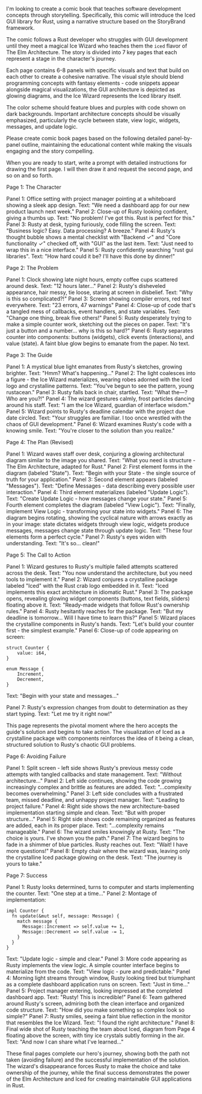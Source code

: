 I'm looking to create a comic book that teaches software development concepts through storytelling. Specifically, this comic will introduce the Iced GUI library for Rust, using a narrative structure based on the StoryBrand framework.

The comic follows a Rust developer who struggles with GUI development until they meet a magical Ice Wizard who teaches them the `iced` flavor of The Elm Architecture. The story is divided into 7 key pages that each represent a stage in the character's journey.

Each page contains 6-8 panels with specific visuals and text that build on each other to create a cohesive narrative. The visual style should blend programming concepts with fantasy elements - code snippets appear alongside magical visualizations, the GUI architecture is depicted as glowing diagrams, and the Ice Wizard represents the Iced library itself.

The color scheme should feature blues and purples with code shown on dark backgrounds. Important architecture concepts should be visually emphasized, particularly the cycle between state, view logic, widgets, messages, and update logic.

Please create comic book pages based on the following detailed panel-by-panel outline, maintaining the educational content while making the visuals engaging and the story compelling.

When you are ready to start, write a prompt with detailed instructions for drawing the first page. I will then draw it and request the second page, and so on and so forth.


Page 1: The Character

Panel 1: Office setting with project manager pointing at a whiteboard showing a sleek app design. Text: "We need a dashboard app for our new product launch next week."
Panel 2: Close-up of Rusty looking confident, giving a thumbs up. Text: "No problem! I've got this. Rust is perfect for this."
Panel 3: Rusty at desk, typing furiously, code filling the screen. Text: "Business logic? Easy. Data processing? A breeze."
Panel 4: Rusty's thought bubble shows a mental checklist with "Backend ✓" and "Core functionality ✓" checked off, with "GUI" as the last item. Text: "Just need to wrap this in a nice interface."
Panel 5: Rusty confidently searching "rust gui libraries". Text: "How hard could it be? I'll have this done by dinner!"

Page 2: The Problem

Panel 1: Clock showing late night hours, empty coffee cups scattered around desk. Text: "12 hours later..."
Panel 2: Rusty's disheveled appearance, hair messy, tie loose, staring at screen in disbelief. Text: "Why is this so complicated?!"
Panel 3: Screen showing compiler errors, red text everywhere. Text: "23 errors, 47 warnings"
Panel 4: Close-up of code that's a tangled mess of callbacks, event handlers, and state variables. Text: "Change one thing, break five others!"
Panel 5: Rusty desperately trying to make a simple counter work, sketching out the pieces on paper. Text: "It's just a button and a number... why is this so hard?"
Panel 6: Rusty separates counter into components: buttons (widgets), click events (interactions), and value (state). A faint blue glow begins to emanate from the paper. No text.

Page 3: The Guide

Panel 1: A mystical blue light emanates from Rusty's sketches, growing brighter. Text: "Hmm? What's happening..."
Panel 2: The light coalesces into a figure - the Ice Wizard materializes, wearing robes adorned with the Iced logo and crystalline patterns. Text: "You've begun to see the pattern, young rustacean."
Panel 3: Rusty falls back in chair, startled. Text: "What the—? Who are you?!"
Panel 4: The wizard gestures calmly, frost particles dancing around his staff. Text: "I am the Ice Wizard, guardian of interface wisdom."
Panel 5: Wizard points to Rusty's deadline calendar with the project due date circled. Text: "Your struggles are familiar. I too once wrestled with the chaos of GUI development."
Panel 6: Wizard examines Rusty's code with a knowing smile. Text: "You're closer to the solution than you realize."

Page 4: The Plan (Revised)

Panel 1: Wizard waves staff over desk, conjuring a glowing architectural diagram similar to the image you shared. Text: "What you need is structure - The Elm Architecture, adapted for Rust."
Panel 2: First element forms in the diagram (labeled "State"). Text: "Begin with your State - the single source of truth for your application."
Panel 3: Second element appears (labeled "Messages"). Text: "Define Messages - data describing every possible user interaction."
Panel 4: Third element materializes (labeled "Update Logic"). Text: "Create Update Logic - how messages change your state."
Panel 5: Fourth element completes the diagram (labeled "View Logic"). Text: "Finally, implement View Logic - transforming your state into widgets."
Panel 6: The diagram begins rotating, showing the cyclical nature with arrows exactly as in your image: state dictates widgets through view logic, widgets produce messages, messages change state through update logic. Text: "These four elements form a perfect cycle."
Panel 7: Rusty's eyes widen with understanding. Text: "It's so... clean!"

Page 5: The Call to Action

Panel 1: Wizard gestures to Rusty's multiple failed attempts scattered across the desk. Text: "You now understand the architecture, but you need tools to implement it."
Panel 2: Wizard conjures a crystalline package labeled "Iced" with the Rust crab logo embedded in it. Text: "Iced implements this exact architecture in idiomatic Rust."
Panel 3: The package opens, revealing glowing widget components (buttons, text fields, sliders) floating above it. Text: "Ready-made widgets that follow Rust's ownership rules."
Panel 4: Rusty hesitantly reaches for the package. Text: "But my deadline is tomorrow... Will I have time to learn this?"
Panel 5: Wizard places the crystalline components in Rusty's hands. Text: "Let's build your counter first - the simplest example."
Panel 6: Close-up of code appearing on screen:

```
struct Counter {
    value: i64,
}

enum Message {
    Increment,
    Decrement,
}
```

Text: "Begin with your state and messages..."

Panel 7: Rusty's expression changes from doubt to determination as they start typing. Text: "Let me try it right now!"

This page represents the pivotal moment where the hero accepts the guide's solution and begins to take action. The visualization of Iced as a crystalline package with components reinforces the idea of it being a clean, structured solution to Rusty's chaotic GUI problems.

Page 6: Avoiding Failure

Panel 1: Split screen - left side shows Rusty's previous messy code attempts with tangled callbacks and state management. Text: "Without architecture..."
Panel 2: Left side continues, showing the code growing increasingly complex and brittle as features are added. Text: "...complexity becomes overwhelming."
Panel 3: Left side concludes with a frustrated team, missed deadline, and unhappy project manager. Text: "Leading to project failure."
Panel 4: Right side shows the new architecture-based implementation starting simple and clean. Text: "But with proper structure..."
Panel 5: Right side shows code remaining organized as features are added, each in its proper place. Text: "...complexity remains manageable."
Panel 6: The wizard smiles knowingly at Rusty. Text: "The choice is yours. I've shown you the path."
Panel 7: The wizard begins to fade in a shimmer of blue particles. Rusty reaches out. Text: "Wait! I have more questions!"
Panel 8: Empty chair where the wizard was, leaving only the crystalline Iced package glowing on the desk. Text: "The journey is yours to take."

Page 7: Success

Panel 1: Rusty looks determined, turns to computer and starts implementing the counter. Text: "One step at a time..."
Panel 2: Montage of implementation:

```
impl Counter {
  fn update(&mut self, message: Message) {
    match message {
      Message::Increment => self.value += 1,
      Message::Decrement => self.value -= 1,
    }
  }
}
```

Text: "Update logic - simple and clear."
Panel 3: More code appearing as Rusty implements the view logic. A simple counter interface begins to materialize from the code. Text: "View logic - pure and predictable."
Panel 4: Morning light streams through window, Rusty looking tired but triumphant as a complete dashboard application runs on screen. Text: "Just in time..."
Panel 5: Project manager entering, looking impressed at the completed dashboard app. Text: "Rusty! This is incredible!"
Panel 6: Team gathered around Rusty's screen, admiring both the clean interface and organized code structure. Text: "How did you make something so complex look so simple?"
Panel 7: Rusty smiles, seeing a faint blue reflection in the monitor that resembles the Ice Wizard. Text: "I found the right architecture."
Panel 8: Final wide shot of Rusty teaching the team about Iced, diagram from Page 4 floating above the screen, with tiny ice crystals subtly forming in the air. Text: "And now I can share what I've learned..."

These final pages complete our hero's journey, showing both the path not taken (avoiding failure) and the successful implementation of the solution. The wizard's disappearance forces Rusty to make the choice and take ownership of the journey, while the final success demonstrates the power of the Elm Architecture and Iced for creating maintainable GUI applications in Rust.
